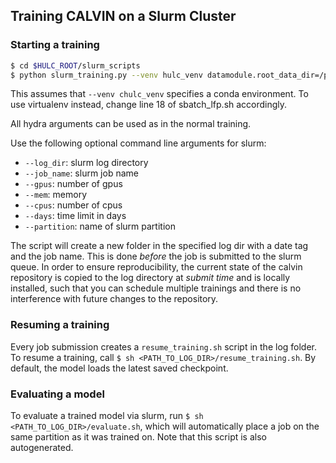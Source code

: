 ##	Training CALVIN on a Slurm Cluster
### Starting a training
```bash
$ cd $HULC_ROOT/slurm_scripts
$ python slurm_training.py --venv hulc_venv datamodule.root_data_dir=/path/to/dataset/
```
This assumes that `--venv chulc_venv` specifies a conda environment.
To use virtualenv instead, change line 18 of sbatch_lfp.sh accordingly.

All hydra arguments can be used as in the normal training.

Use the following optional command line arguments for slurm:
- `--log_dir`: slurm log directory
- `--job_name`: slurm job name
- `--gpus`: number of gpus
- `--mem`: memory
- `--cpus`: number of cpus
- `--days`: time limit in days
- `--partition`: name of slurm partition

The script will create a new folder in the specified log dir with a date tag and the job name.
This is done *before* the job is submitted to the slurm queue.
In order to ensure reproducibility, the current state of the calvin repository
is copied to the log directory at *submit time* and is
locally installed, such that you can schedule multiple trainings and there is no interference with
future changes to the repository.

### Resuming a training
Every job submission creates a `resume_training.sh` script in the log folder. To resume a training,
call `$ sh <PATH_TO_LOG_DIR>/resume_training.sh`. By default, the model loads the latest saved checkpoint.

### Evaluating a model
To evaluate a trained model via slurm, run `$ sh <PATH_TO_LOG_DIR>/evaluate.sh`, which will automatically place a job on the
same partition as it was trained on. Note that this script is also autogenerated.